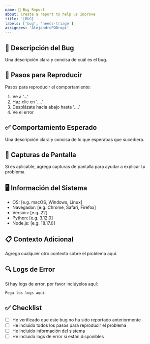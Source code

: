 ```yaml
---
name: 🐛 Bug Report
about: Create a report to help us improve
title: '[BUG] '
labels: ['bug', 'needs-triage']
assignees: 'AlejandroPODropi'
---
```


## 🐛 **Descripción del Bug**
Una descripción clara y concisa de cuál es el bug.

## 🔄 **Pasos para Reproducir**
Pasos para reproducir el comportamiento:
1. Ve a '...'
2. Haz clic en '....'
3. Desplázate hacia abajo hasta '....'
4. Ve el error

## ✅ **Comportamiento Esperado**
Una descripción clara y concisa de lo que esperabas que sucediera.

## 📸 **Capturas de Pantalla**
Si es aplicable, agrega capturas de pantalla para ayudar a explicar tu problema.

## 🖥️ **Información del Sistema**
 - OS: [e.g. macOS, Windows, Linux]
 - Navegador: [e.g. Chrome, Safari, Firefox]
 - Versión: [e.g. 22]
 - Python: [e.g. 3.12.0]
 - Node.js: [e.g. 18.17.0]

## 📋 **Contexto Adicional**
Agrega cualquier otro contexto sobre el problema aquí.

## 🔍 **Logs de Error**
Si hay logs de error, por favor inclúyelos aquí:

```
Pega los logs aquí
```

## ✅ **Checklist**
- [ ] He verificado que este bug no ha sido reportado anteriormente
- [ ] He incluido todos los pasos para reproducir el problema
- [ ] He incluido información del sistema
- [ ] He incluido logs de error si están disponibles
